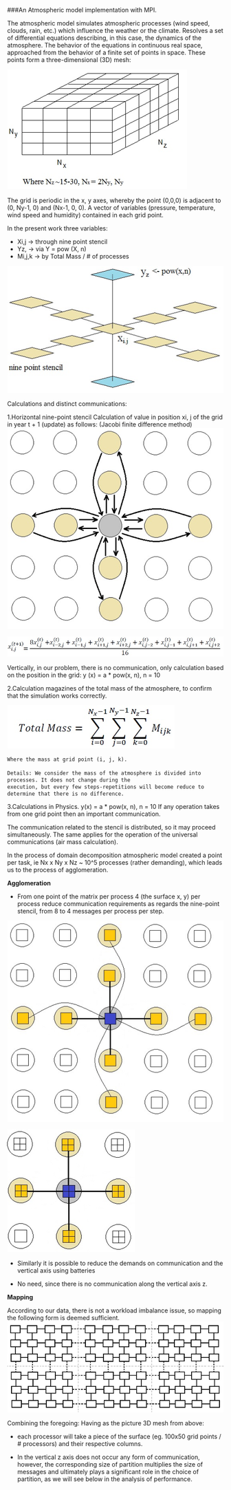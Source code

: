###An Atmospheric model implementation with MPI.

The atmospheric model simulates atmospheric processes (wind speed, clouds, rain, etc.) 
which influence the weather or the climate. Resolves a set of differential equations 
describing, in this case, the dynamics of the atmosphere. The behavior of the equations 
in continuous real space, approached from the behavior of a finite set of points in space.
These points form a three-dimensional (3D) mesh:

![Atmo cube](https://github.com/GeorgePapageorgakis/Atmospheric-model-MPI/blob/master/figures/asd.jpg)

The grid is periodic in the x, y axes, whereby the point (0,0,0) is adjacent to (0, Ny-1, 0) 
and (Nx-1, 0, 0). A vector of variables (pressure, temperature, wind speed and humidity) 
contained in each grid point. 

In the present work three variables:
* Xi,j	 -> through nine point stencil
* Yz,	 -> via Y = pow (X, n)
* Mi,j,k -> by Total Mass / # of processes

![9 point Stencil](https://github.com/GeorgePapageorgakis/Atmospheric-model-MPI/blob/master/figures/stencil.jpg)

Calculations and distinct communications:

1.Horizontal nine-point stencil
	Calculation of value in position xi, j of the grid in year t + 1 (update) as follows:
	(Jacobi finite difference method)
![9 point Stencil](https://github.com/GeorgePapageorgakis/Atmospheric-model-MPI/blob/master/figures/stencil2.jpg)
	
![equation](https://github.com/GeorgePapageorgakis/Atmospheric-model-MPI/blob/master/figures/x_i_j.jpg)

Vertically, in our problem, there is no communication, only calculation based on the position in the grid: 
y (x) = a * pow(x, n), n = 10
	
2.Calculation magazines of the total mass of the atmosphere, to confirm that the simulation works correctly.
	
![equation 2](https://github.com/GeorgePapageorgakis/Atmospheric-model-MPI/blob/master/figures/total%20mass.jpg)
	
	Where the mass at grid point (i, j, k).
	
	Details: We consider the mass of the atmosphere is divided into processes. It does not change during the 
	execution, but every few steps-repetitions will become reduce to determine that there is no difference.
	
3.Calculations in Physics.
	y(x) = a * pow(x, n), n = 10
	If any operation takes from one grid point then an important communication.
	
The communication related to the stencil is distributed, so it may proceed simultaneously. 
The same applies for the operation of the universal communications (air mass calculation).

In the process of domain decomposition atmospheric model created a point per task, ie Nx x Ny x Nz 
~ 10^5 processes (rather demanding), which leads us to the process of agglomeration.

**Agglomeration**

* From one point of the matrix per process 4 (the surface x, y) per process reduce communication
 requirements as regards the nine-point stencil, from 8 to 4 messages per process per step.

 ![agglo](https://github.com/GeorgePapageorgakis/Atmospheric-model-MPI/blob/master/figures/agglomeration.jpg)
 
 ![agglo2](https://github.com/GeorgePapageorgakis/Atmospheric-model-MPI/blob/master/figures/agglomeration2.jpg)
 
* Similarly it is possible to reduce the demands on communication and the vertical axis using batteries
 - No need, since there is no communication along the vertical axis z.
 
**Mapping**

According to our data, there is not a workload imbalance issue, so mapping the following form is deemed sufficient.
 ![grid](https://github.com/GeorgePapageorgakis/Atmospheric-model-MPI/blob/master/figures/grid.jpg)

Combining the foregoing:
Having as the picture 3D mesh from above:

* each processor will take a piece of the surface (eg. 100x50 grid points / # processors) and their respective columns.

* In the vertical z axis does not occur any form of communication, however, the corresponding size of partition 
multiplies the size of messages and ultimately plays a significant role in the choice of partition, as we will see below in the analysis of performance.


